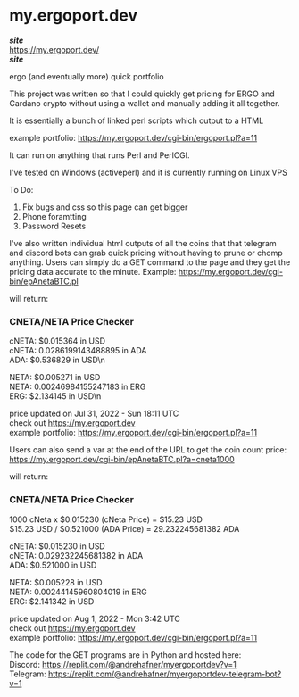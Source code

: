 # my.ergoport.dev
  
***site***  
https://my.ergoport.dev/  
***site***  

ergo (and eventually more) quick portfolio  

This project was written so that I could quickly get pricing for ERGO and Cardano crypto without using a wallet and manually adding it all together.  

It is essentially a bunch of linked perl scripts which output to a HTML  

example portfolio: https://my.ergoport.dev/cgi-bin/ergoport.pl?a=11  

It can run on anything that runs Perl and PerlCGI.  

I've tested on Windows (activeperl) and it is currently running on Linux VPS

To Do:
1. Fix bugs and css so this page can get bigger
2. Phone foramtting
3. Password Resets



I've also written individual html outputs of all the coins that that telegram and discord bots can grab quick pricing without having to prune or chomp anything. Users can simply do a GET command to the page and they get the pricing data accurate to the minute.
Example: https://my.ergoport.dev/cgi-bin/epAnetaBTC.pl  

will return:  
### CNETA/NETA Price Checker ###  
  
cNETA: $0.015364 in USD  
cNETA: 0.0286199143488895 in ADA  
  ADA: $0.536829 in USD\n  

 NETA: $0.005271 in USD  
 NETA: 0.00246984155247183 in ERG  
  ERG: $2.134145 in USD\n  

price updated on Jul 31, 2022 - Sun 18:11 UTC  
check out https://my.ergoport.dev  
example portfolio: https://my.ergoport.dev/cgi-bin/ergoport.pl?a=11  


Users can also send a var at the end of the URL to get the coin count price:  
https://my.ergoport.dev/cgi-bin/epAnetaBTC.pl?a=cneta1000  

will return:  

### CNETA/NETA Price Checker ###  
  
1000 cNeta x $0.015230 (cNeta Price) = $15.23 USD   
$15.23 USD / $0.521000 (ADA Price) = 29.232245681382 ADA  

cNETA: $0.015230 in USD  
cNETA: 0.029232245681382 in ADA  
  ADA: $0.521000 in USD  

 NETA: $0.005228 in USD  
 NETA: 0.00244145960804019 in ERG  
  ERG: $2.141342 in USD  

price updated on Aug 1, 2022 - Mon 3:42 UTC  
check out https://my.ergoport.dev  
example portfolio: https://my.ergoport.dev/cgi-bin/ergoport.pl?a=11  


The code for the GET programs are in Python and hosted here:  
Discord: https://replit.com/@andrehafner/myergoportdev?v=1  
Telegram: https://replit.com/@andrehafner/myergoportdev-telegram-bot?v=1  



